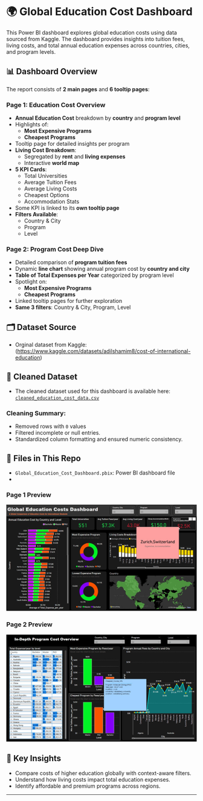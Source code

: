 # 🌍 Global Education Cost Dashboard

This Power BI dashboard explores global education costs using data sourced from Kaggle. The dashboard provides insights into tuition fees, living costs, and total annual education expenses across countries, cities, and program levels.

## 📊 Dashboard Overview

The report consists of **2 main pages** and **6 tooltip pages**:

### Page 1: Education Cost Overview
- **Annual Education Cost** breakdown by **country** and **program level**
- Highlights of:
  - **Most Expensive Programs**
  - **Cheapest Programs**
- Tooltip page for detailed insights per program
- **Living Cost Breakdown**:
  - Segregated by **rent** and **living expenses**
  - Interactive **world map**
- **5 KPI Cards**:
  - Total Universities
  - Average Tuition Fees
  - Average Living Costs
  - Cheapest Options
  - Accommodation Stats
- Some KPI is linked to its **own tooltip page**
- **Filters Available**:
  - Country & City
  - Program
  - Level

### Page 2: Program Cost Deep Dive
- Detailed comparison of **program tuition fees**
- Dynamic **line chart** showing annual program cost by **country and city**
- **Table of Total Expenses per Year** categorized by program level
- Spotlight on:
  - **Most Expensive Programs**
  - **Cheapest Programs**
- Linked tooltip pages for further exploration
- **Same 3 filters**: Country & City, Program, Level

## 🗂 Dataset Source

- Orginal dataset from Kaggle: (https://www.kaggle.com/datasets/adilshamim8/cost-of-international-education)
## 📁 Cleaned Dataset

- The cleaned dataset used for this dashboard is available here:  
  [`cleaned_education_cost_data.csv`](Cleaned_International_edu_cost.csv)

### Cleaning Summary:
- Removed rows with `0` values
- Filtered incomplete or null entries.
- Standardized column formatting and ensured numeric consistency.

## 📁 Files in This Repo

- `Global_Education_Cost_Dashboard.pbix`: Power BI dashboard file
- 
### Page 1 Preview
![Overview](Global_education_cost_dashboard_page1.jpg)
### Page 2 Preview
![Program Cost](Global_education_cost_dashboard_page2.jpg)


## 🧠 Key Insights

- Compare costs of higher education globally with context-aware filters.
- Understand how living costs impact total education expenses.
- Identify affordable and premium programs across regions.

---
